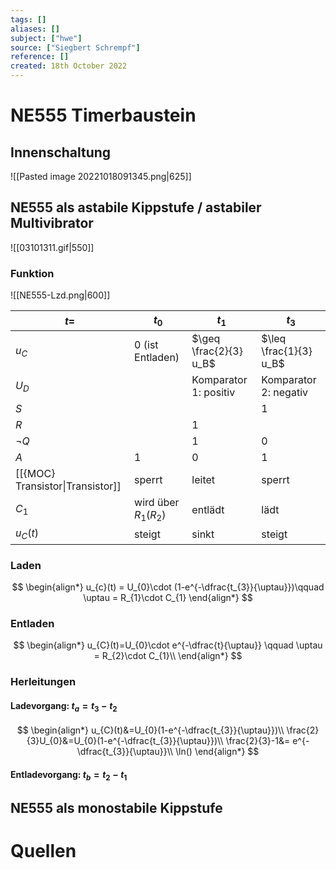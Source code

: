 ```yaml
---
tags: []
aliases: []
subject: ["hwe"]
source: ["Siegbert Schrempf"]
reference: []
created: 18th October 2022
---
```


# NE555 Timerbaustein
## Innenschaltung
![[Pasted image 20221018091345.png|625]]
## NE555 als astabile Kippstufe / astabiler Multivibrator
![[03101311.gif|550]]
### Funktion
![[NE555-Lzd.png|600]]

| $t=$                             | $t_{0}$                  | $t_1$                  | $t_3$                  |
| -------------------------------- | ------------------------ | ---------------------- | ---------------------- |
| $u_{C}$                          | 0 (ist Entladen)         | $\geq \frac{2}{3} u_B$ | $\leq \frac{1}{3} u_B$ |
| $U_{D}$                          |                          | Komparator 1: positiv  | Komparator 2: negativ  |
| $S$                              |                          |                        | 1                      |
| $R$                              |                          | 1                      |                        |
| $\neg Q$                         |                          | 1                      | 0                      |
| $A$                              | 1                        | 0                      | 1                      |
| [[{MOC} Transistor\|Transistor]] | sperrt                   | leitet                 | sperrt                 |
| $C_{1}$                          | wird über $R_{1}(R_{2})$ | entlädt                | lädt                   |
| $u_{C}(t)$                       | steigt                   | sinkt                  | steigt                 |

### Laden
$$
\begin{align*}
u_{c}(t) = U_{0}\cdot (1-e^{-\dfrac{t_{3}}{\uptau}})\qquad \uptau = R_{1}\cdot C_{1}
\end{align*}
$$
### Entladen
$$
\begin{align*}
u_{C}(t)=U_{0}\cdot e^{-\dfrac{t}{\uptau}} \qquad \uptau = R_{2}\cdot C_{1}\\
\end{align*}
$$

### Herleitungen
#### Ladevorgang: $t_{a} = t_{3}-t_{2}$
$$
\begin{align*}
u_{C}(t)&=U_{0}(1-e^{-\dfrac{t_{3}}{\uptau}})\\
\frac{2}{3}U_{0}&=U_{0}(1-e^{-\dfrac{t_{3}}{\uptau}})\\
\frac{2}{3}-1&= e^{-\dfrac{t_{3}}{\uptau}}\\
\ln()
\end{align*}
$$
#### Entladevorgang: $t_{b} = t_{2}-t_{1}$


## NE555 als monostabile Kippstufe
# Quellen
